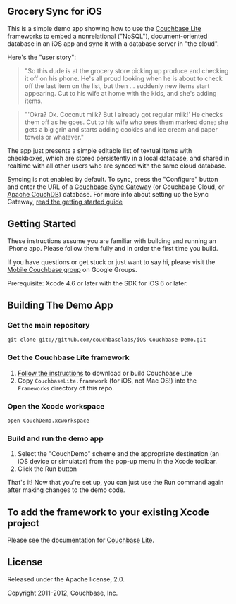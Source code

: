 ## Grocery Sync for iOS

This is a simple demo app showing how to use the [Couchbase Lite][1] frameworks to embed a nonrelational ("NoSQL"), document-oriented database in an iOS app and sync it with a database server in "the cloud".

Here's the "user story":

> "So this dude is at the grocery store picking up produce and checking it off on his phone. He's all proud looking when he is about to check off the last item on the list, but then ... suddenly new items start appearing. Cut to his wife at home with the kids, and she's adding items.

> "'Okra? Ok. Coconut milk? But I already got regular milk!' He checks them off as he goes. Cut to his wife who sees them marked done; she gets a big grin and starts adding cookies and ice cream and paper towels or whatever."

The app just presents a simple editable list of textual items with checkboxes, which are stored persistently in a local database, and shared in realtime with all other users who are synced with the same cloud database.

Syncing is not enabled by default. To sync, press the "Configure" button and enter the URL of a [Couchbase Sync Gateway](https://github.com/couchbase/sync_gateway) (or Couchbase Cloud, or [Apache CouchDB][2]) database. For more info about setting up the Sync Gateway, [read the getting started guide](https://github.com/couchbase/sync_gateway/wiki/Installing-And-Upgrading)

## Getting Started

These instructions assume you are familiar with building and running an iPhone app. Please follow them fully and in order the first time you build.

If you have questions or get stuck or just want to say hi, please visit the [Mobile Couchbase group][4] on Google Groups.

Prerequisite: Xcode 4.6 or later with the SDK for iOS 6 or later.


## Building The Demo App

### Get the main repository

    git clone git://github.com/couchbaselabs/iOS-Couchbase-Demo.git

### Get the Couchbase Lite framework

1. [Follow the instructions][5] to download or build Couchbase Lite
2. Copy `CouchbaseLite.framework` (for iOS, not Mac OS!) into the `Frameworks` directory of this repo.

### Open the Xcode workspace

    open CouchDemo.xcworkspace

### Build and run the demo app

1. Select the "CouchDemo" scheme and the appropriate destination (an iOS device or simulator) from the pop-up menu in the Xcode toolbar.
2. Click the Run button

That's it! Now that you're set up, you can just use the Run command again after making changes to the demo code.


## To add the framework to your existing Xcode project

Please see the documentation for [Couchbase Lite][6].


## License

Released under the Apache license, 2.0.

Copyright 2011-2012, Couchbase, Inc.

[1]: https://github.com/couchbase/couchbase-lite-ios
[2]: http://couchdb.apache.org
[4]: https://groups.google.com/group/mobile-couchbase
[5]: https://github.com/couchbase/couchbase-lite-ios/wiki/Guide%3AAdding-Couchbase-Lite-To-Your-App
[6]: https://github.com/couchbase/couchbase-lite-ios/wiki/Building-Couchbase-Lite#linking-couchbase-lite-into-your-own-app
